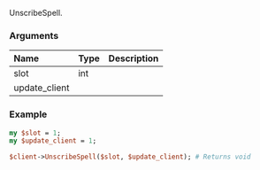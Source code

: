 UnscribeSpell.
### Arguments
**Name**|**Type**|**Description**
:---|:---|:---
slot|int|
update_client||

### Example

```perl
my $slot = 1;
my $update_client = 1;

$client->UnscribeSpell($slot, $update_client); # Returns void
```